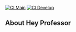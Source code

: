 [![CI Main](https://github.com/gabrieladrianofx/hey-professor/actions/workflows/laravel.yml/badge.svg)](https://github.com/gabrieladrianofx/hey-professor/actions/workflows/laravel.yml)
[![CI Develop](https://github.com/gabrieladrianofx/hey-professor/actions/workflows/laravel.yml/badge.svg)](https://github.com/gabrieladrianofx/hey-professor/actions/workflows/laravel.yml)

## About Hey Professor
